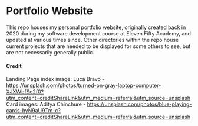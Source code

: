 # Portfolio Website
This repo houses my personal portfolio website, originally created back in 2020 during my software development course at Eleven Fifty Academy, and updated at various times since. Other directories within the repo house current projects that are needed to be displayed for some others to see, but are not necessarily generally public.

#### Credit
Landing Page index image: Luca Bravo - https://unsplash.com/photos/turned-on-gray-laptop-computer-XJXWbfSo2f0?utm_content=creditShareLink&utm_medium=referral&utm_source=unsplash
Card images: Aditya Chinchure - https://unsplash.com/photos/blue-playing-cards-hyN9aU9Tm-c?utm_content=creditShareLink&utm_medium=referral&utm_source=unsplash

